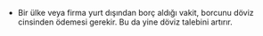 - Bir ülke veya firma yurt dışından borç aldığı vakit, borcunu döviz cinsinden ödemesi gerekir. Bu da yine döviz talebini artırır.